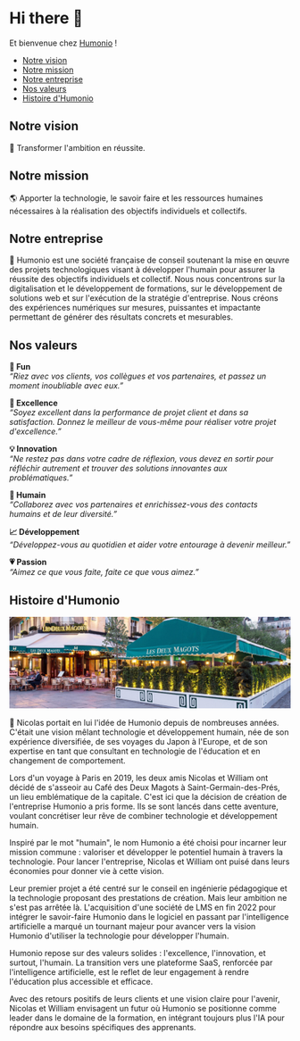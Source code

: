 # Hi there 👋
Et bienvenue chez [Humonio](https://www.humonio.com/) !

- [Notre vision](#notre-vision)
- [Notre mission](#notre-mission)
- [Notre entreprise](#notre-entreprise)
- [Nos valeurs](#nos-valeurs)
- [Histoire d'Humonio](#histoire-dhumonio)

## Notre vision
🌟 Transformer l'ambition en réussite.

## Notre mission
🌎 Apporter la technologie, le savoir faire et les ressources humaines nécessaires à la réalisation des objectifs individuels et collectifs.

## Notre entreprise
🏢 Humonio est une société française de conseil soutenant la mise en œuvre des projets technologiques visant à développer l'humain pour assurer la réussite des objectifs individuels et collectif. Nous nous concentrons sur la digitalisation et le développement de formations, sur le développement de solutions web et sur l'exécution de la stratégie d'entreprise. Nous créons des expériences numériques sur mesures, puissantes et impactante permettant de générer des résultats concrets et mesurables.

## Nos valeurs
**🌈 Fun**  
*“Riez avec vos clients, vos collègues et vos partenaires, et passez un moment inoubliable avec eux.”*

**💯 Excellence**  
*“Soyez excellent dans la performance de projet client et dans sa satisfaction. Donnez le meilleur de vous-même pour réaliser votre projet d'excellence.”*

**💡 Innovation**  
*“Ne restez pas dans votre cadre de réflexion, vous devez en sortir pour réfléchir autrement et trouver des solutions innovantes aux problématiques.”*

**🤝 Humain**  
*“Collaborez avec vos partenaires et enrichissez-vous des contacts humains et de leur diversité.”*

**📈 Développement**  
*“Développez-vous au quotidien et aider votre entourage à devenir meilleur.”*

**💗 Passion**  
*“Aimez ce que vous faite, faite ce que vous aimez.”*

## Histoire d'Humonio
![humonio-banner-history.png](humonio-banner-history.png)

💖 Nicolas portait en lui l'idée de Humonio depuis de nombreuses années. C'était une vision mêlant technologie et développement humain, née de son expérience diversifiée, de ses voyages du Japon à l'Europe, et de son expertise en tant que consultant en technologie de l'éducation et en changement de comportement.

Lors d'un voyage à Paris en 2019, les deux amis Nicolas et William ont décidé de s'asseoir au Café des Deux Magots à Saint-Germain-des-Prés, un lieu emblématique de la capitale. C'est ici que la décision de création de l'entreprise Humonio a pris forme. Ils se sont lancés dans cette aventure, voulant concrétiser leur rêve de combiner technologie et développement humain.

Inspiré par le mot "humain", le nom Humonio a été choisi pour incarner leur mission commune : valoriser et développer le potentiel humain à travers la technologie. Pour lancer l'entreprise, Nicolas et William ont puisé dans leurs économies pour donner vie à cette vision.

Leur premier projet a été centré sur le conseil en ingénierie pédagogique et la technologie proposant des prestations de création. Mais leur ambition ne s'est pas arrêtée là. L'acquisition d'une société de LMS en fin 2022 pour intégrer le savoir-faire Humonio dans le logiciel en passant par l'intelligence artificielle a marqué un tournant majeur pour avancer vers la vision Humonio d'utiliser la technologie pour développer l'humain.

Humonio repose sur des valeurs solides : l'excellence, l'innovation, et surtout, l'humain. La transition vers une plateforme SaaS, renforcée par l'intelligence artificielle, est le reflet de leur engagement à rendre l'éducation plus accessible et efficace.

Avec des retours positifs de leurs clients et une vision claire pour l'avenir, Nicolas et William envisagent un futur où Humonio se positionne comme leader dans le domaine de la formation, en intégrant toujours plus l'IA pour répondre aux besoins spécifiques des apprenants.
